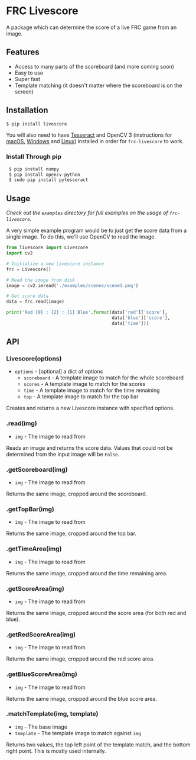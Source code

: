 # FRC Livescore

A package which can determine the score of a live FRC game from an image.

## Features

- Access to many parts of the scoreboard (and more coming soon)
- Easy to use
- Super fast
- Template matching (it doesn't matter where the scoreboard is on the screen)

## Installation

```bash
$ pip install livescore
```

You will also need to have [Tesseract](https://github.com/tesseract-ocr/tesseract/wiki#installation)
and OpenCV 3 (instructions for
[macOS](http://www.pyimagesearch.com/2016/12/19/install-opencv-3-on-macos-with-homebrew-the-easy-way/),
[Windows](http://docs.opencv.org/3.2.0/d5/de5/tutorial_py_setup_in_windows.html) and
[Linux](http://docs.opencv.org/3.2.0/d7/d9f/tutorial_linux_install.html))
installed in order for `frc-livescore` to work.

### Install Through pip
```bash
 $ pip install numpy
 $ pip install opencv-python
 $ sudo pip install pytesseract
```

## Usage

*Check out the `examples` directory for full examples on the usage of
`frc-livescore`.*

A very simple example program would be to just get the score data from a single
image. To do this, we'll use OpenCV to read the image.

```python
from livescore import Livescore
import cv2

# Initialize a new Livescore instance
frc = Livescore()

# Read the image from disk
image = cv2.imread('./examples/scenes/scene1.png')

# Get score data
data = frc.read(image)

print('Red {0} : {2} : {1} Blue'.format(data['red']['score'],
                                        data['blue']['score'],
                                        data['time']))
```

## API

### Livescore(options)

- `options` - [optional] a dict of options
    - `scoreboard` - A template image to match for the whole scoreboard
    - `scores` - A template image to match for the scores
    - `time` - A template image to match for the time remaining
    - `top` - A template image to match for the top bar

Creates and returns a new Livescore instance with specified options.

### .read(img)

- `img` - The image to read from

Reads an image and returns the score data. Values that could not be determined
from the input image will be `False`.

### .getScoreboard(img)

- `img` - The image to read from

Returns the same image, cropped around the scoreboard.

### .getTopBar(img)

- `img` - The image to read from

Returns the same image, cropped around the top bar.

### .getTimeArea(img)

- `img` - The image to read from

Returns the same image, cropped around the time remaining area.

### .getScoreArea(img)

- `img` - The image to read from

Returns the same image, cropped around the score area (for both red and blue).

### .getRedScoreArea(img)

- `img` - The image to read from

Returns the same image, cropped around the red score area.

### .getBlueScoreArea(img)

- `img` - The image to read from

Returns the same image, cropped around the blue score area.

### .matchTemplate(img, template)

- `img` - The base image
- `template` - The template image to match against `img`

Returns two values, the top left point of the template match, and the bottom
right point. This is mostly used internally.
